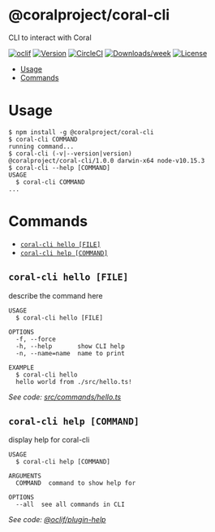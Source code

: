 @coralproject/coral-cli
=======================

CLI to interact with Coral

[![oclif](https://img.shields.io/badge/cli-oclif-brightgreen.svg)](https://oclif.io)
[![Version](https://img.shields.io/npm/v/@coralproject/coral-cli.svg)](https://npmjs.org/package/@coralproject/coral-cli)
[![CircleCI](https://circleci.com/gh/coralproject/coral-cli/tree/master.svg?style=shield)](https://circleci.com/gh/coralproject/coral-cli/tree/master)
[![Downloads/week](https://img.shields.io/npm/dw/@coralproject/coral-cli.svg)](https://npmjs.org/package/@coralproject/coral-cli)
[![License](https://img.shields.io/npm/l/@coralproject/coral-cli.svg)](https://github.com/coralproject/coral-cli/blob/master/package.json)

<!-- toc -->
* [Usage](#usage)
* [Commands](#commands)
<!-- tocstop -->
# Usage
<!-- usage -->
```sh-session
$ npm install -g @coralproject/coral-cli
$ coral-cli COMMAND
running command...
$ coral-cli (-v|--version|version)
@coralproject/coral-cli/1.0.0 darwin-x64 node-v10.15.3
$ coral-cli --help [COMMAND]
USAGE
  $ coral-cli COMMAND
...
```
<!-- usagestop -->
# Commands
<!-- commands -->
* [`coral-cli hello [FILE]`](#coral-cli-hello-file)
* [`coral-cli help [COMMAND]`](#coral-cli-help-command)

## `coral-cli hello [FILE]`

describe the command here

```
USAGE
  $ coral-cli hello [FILE]

OPTIONS
  -f, --force
  -h, --help       show CLI help
  -n, --name=name  name to print

EXAMPLE
  $ coral-cli hello
  hello world from ./src/hello.ts!
```

_See code: [src/commands/hello.ts](https://github.com/coralproject/coral-cli/blob/v1.0.0/src/commands/hello.ts)_

## `coral-cli help [COMMAND]`

display help for coral-cli

```
USAGE
  $ coral-cli help [COMMAND]

ARGUMENTS
  COMMAND  command to show help for

OPTIONS
  --all  see all commands in CLI
```

_See code: [@oclif/plugin-help](https://github.com/oclif/plugin-help/blob/v2.2.1/src/commands/help.ts)_
<!-- commandsstop -->
